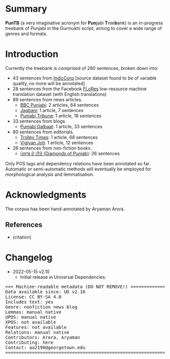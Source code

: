 # Summary
**PunTB** (a very imaginative acronym for **Pun**jabi **T**ree**b**ank) is an in-progress treebank of Punjabi in the Gurmukhi script, aiming to cover a wide range of genres and formats.


# Introduction
Currently the treebank is comprised of 280 sentences, broken down into:

- 43 sentences from [IndicCorp](https://indicnlp.ai4bharat.org/corpora/) [source dataset found to be of variable quality, no more will be annotated]
- 28 sentences from the Facebook [FLoRes](https://ai.facebook.com/tools/flores/) low-resource machine translation dataset (with English translations)
- 89 sentences from news articles.
  - [BBC Punjabi](https://bbc.com/punjabi): 2 articles, 64 sentences
  - [Jagbani](https://jagbani.punjabkesari.in/): 1 article, 7 sentences
  - [Punjabi Tribune](https://www.punjabitribuneonline.com/): 1 article, 18 sentences
- 33 sentences from blogs.
  - [Punjabi Galbaat](http://punjabigalbaat.blogspot.com/): 1 article, 33 sentences
- 80 sentences from editorials.
  - [Trolley Times](https://www.trolleytimes.online/): 1 article, 68 sentences
  - [Vigiyan Joti](http://www7.50megs.com/punjabi/): 1 article, 12 sentences
- 26 sentences from non-fiction books.
  - [ਪੰਜਾਬ ਦੇ ਹੀਰੇ (Diamonds of Punjab)](https://pa.wikisource.org/wiki/%E0%A8%AA%E0%A9%B0%E0%A8%9C%E0%A8%BE%E0%A8%AC_%E0%A8%A6%E0%A9%87_%E0%A8%B9%E0%A9%80%E0%A8%B0%E0%A9%87): 26 sentences

Only POS tags and dependency relations have been annotated so far. Automatic or semi-automatic methods will eventually be employed for morphological analysis and lemmatisation.

# Acknowledgments
The corpus has been hand-annotated by Aryaman Arora.

## References

* (citation)


# Changelog

* 2022-05-15 v2.10
  * Initial release in Universal Dependencies.


<pre>
=== Machine-readable metadata (DO NOT REMOVE!) ================================
Data available since: UD v2.10
License: CC BY-SA 4.0
Includes text: yes
Genre: nonfiction news blog
Lemmas: manual native
UPOS: manual native
XPOS: not available
Features: not available
Relations: manual native
Contributors: Arora, Aryaman
Contributing: here
Contact: aa2190@georgetown.edu
===============================================================================
</pre>
